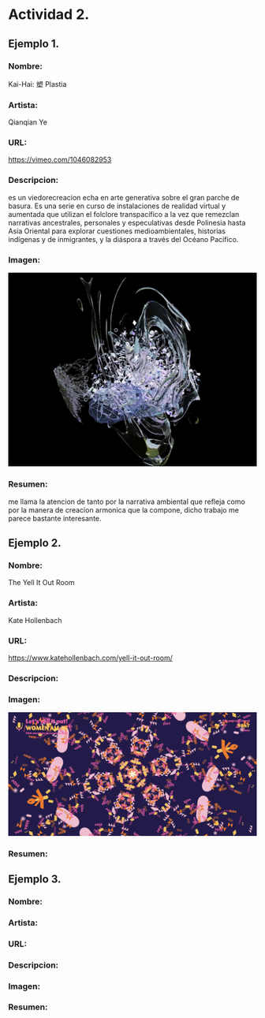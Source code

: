 # Actividad 2.

## Ejemplo 1.
### Nombre: 
Kai-Hai: 塑 Plastia
### Artista:
Qianqian Ye
### URL:
https://vimeo.com/1046082953
### Descripcion:
es un viedorecreacion echa en arte generativa sobre el gran parche de basura. 
Es una serie en curso de instalaciones de realidad virtual y aumentada que utilizan el folclore transpacífico a la vez que remezclan narrativas ancestrales, personales y especulativas desde 
Polinesia hasta Asia Oriental para explorar cuestiones medioambientales, historias indígenas y de inmigrantes, y la diáspora a través del Océano Pacífico.
### Imagen:

![imagen](../../../../assets/act2Img1.png)

### Resumen:
me llama la atencion de tanto por la narrativa ambiental que refleja como por la manera de creacion armonica que la compone, dicho trabajo me parece bastante interesante.

## Ejemplo 2.
### Nombre:
The Yell It Out Room
### Artista:
Kate Hollenbach
### URL:
https://www.katehollenbach.com/yell-it-out-room/
### Descripcion:
### Imagen:
![imagen](../../../../assets/act2Img2.png)
### Resumen:

## Ejemplo 3.
### Nombre:
### Artista:
### URL:
### Descripcion:
### Imagen:
### Resumen:
